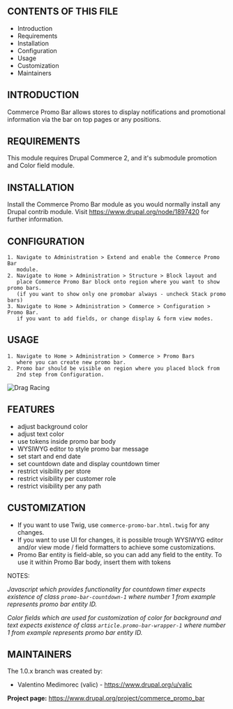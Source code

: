 CONTENTS OF THIS FILE
---------------------
* Introduction
* Requirements
* Installation
* Configuration
* Usage
* Customization
* Maintainers

INTRODUCTION
------------

Commerce Promo Bar allows stores to display notifications and promotional information
via the bar on top pages or any positions.


REQUIREMENTS
------------
This module requires Drupal Commerce 2, and it's submodule promotion and
Color field module.


INSTALLATION
------------
Install the Commerce Promo Bar module as you would normally install
any Drupal contrib module.
Visit https://www.drupal.org/node/1897420 for further information.


CONFIGURATION
--------------
    1. Navigate to Administration > Extend and enable the Commerce Promo Bar
       module.
    2. Navigate to Home > Administration > Structure > Block layout and
       place Commerce Promo Bar block onto region where you want to show promo bars.
       (if you want to show only one promobar always - uncheck Stack promo bars)
    3. Navigate to Home > Administration > Commerce > Configuration > Promo Bar.
       if you want to add fields, or change display & form view modes.


USAGE
--------------
    1. Navigate to Home > Administration > Commerce > Promo Bars
       where you can create new promo bar.
    2. Promo bar should be visible on region where you placed block from
       2nd step from Configuration.

![Drag Racing](https://www.drupal.org/files/project-images/ui_promobar_1.png)

FEATURES
--------------
* adjust background color
* adjust text color
* use tokens inside promo bar body
* WYSIWYG editor to style promo bar message
* set start and end date
* set countdown date and display countdown timer
* restrict visibility per store
* restrict visibility per customer role
* restrict visibility per any path

CUSTOMIZATION
--------------
* If you want to use Twig, use `commerce-promo-bar.html.twig` for any changes.
* If you want to use UI for changes, it is possible trough WYSIWYG editor and/or
view mode / field formatters to achieve some customizations.
* Promo Bar entity is field-able, so you can add any field to the entity.
To use it within Promo Bar body, insert them with tokens

NOTES:

_Javascript which provides functionality for countdown timer expects
existence of class `promo-bar-countdown-1` where number 1 from example
represents promo bar entity ID._

_Color fields which are used for customization of color for background and text
expects existence of class `article.promo-bar-wrapper-1`
where number 1 from example represents promo bar entity ID._

MAINTAINERS
-----------

The 1.0.x branch was created by:

* Valentino Medimorec (valic) - https://www.drupal.org/u/valic

**Project page:** https://www.drupal.org/project/commerce_promo_bar
